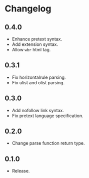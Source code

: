 # Changelog

## 0.4.0

- Enhance pretext syntax.
- Add extension syntax.
- Allow `wbr` html tag.

## 0.3.1

- Fix horizontalrule parsing.
- Fix ulist and olist parsing.

## 0.3.0

- Add nofollow link syntax.
- Fix pretext language specification.

## 0.2.0

- Change parse function return type.

## 0.1.0

- Release.

